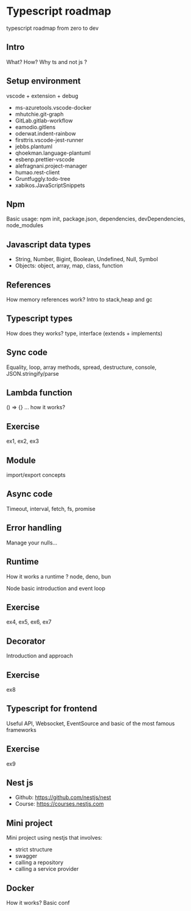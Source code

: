 # Typescript roadmap

typescript roadmap from zero to dev

## Intro

What? How? Why ts and not js ?

## Setup environment

vscode + extension + debug

-   ms-azuretools.vscode-docker
-   mhutchie.git-graph
-   GitLab.gitlab-workflow
-   eamodio.gitlens
-   oderwat.indent-rainbow
-   firsttris.vscode-jest-runner
-   jebbs.plantuml
-   qhoekman.language-plantuml
-   esbenp.prettier-vscode
-   alefragnani.project-manager
-   humao.rest-client
-   Gruntfuggly.todo-tree
-   xabikos.JavaScriptSnippets

## Npm

Basic usage: npm init, package.json, dependencies, devDependencies, node_modules

## Javascript data types

-   String, Number, Bigint, Boolean, Undefined, Null, Symbol
-   Objects: object, array, map, class, function

## References

How memory references work? Intro to stack,heap and gc

## Typescript types

How does they works? type, interface (extends + implements)

## Sync code

Equality, loop, array methods, spread, destructure, console, JSON.stringify/parse

## Lambda function

() => {} ... how it works?

## Exercise

ex1, ex2, ex3

## Module

import/export concepts

## Async code

Timeout, interval, fetch, fs, promise

## Error handling

Manage your nulls...

## Runtime

How it works a runtime ? node, deno, bun

Node basic introduction and event loop

## Exercise

ex4, ex5, ex6, ex7

## Decorator

Introduction and approach

## Exercise

ex8

## Typescript for frontend

Useful API, Websocket, EventSource and basic of the most famous frameworks

## Exercise

ex9

## Nest js

-   Github: https://github.com/nestjs/nest
-   Course: https://courses.nestjs.com

## Mini project

Mini project using nestjs that involves:

-   strict structure
-   swagger
-   calling a repository
-   calling a service provider

## Docker

How it works? Basic conf
